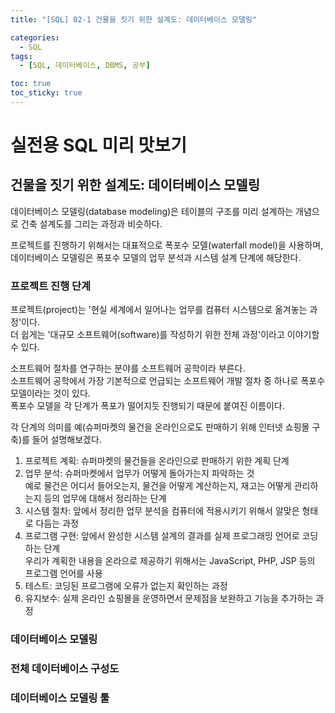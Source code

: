 ```yaml
---
title: "[SQL] 02-1 건물을 짓기 위한 설계도: 데이터베이스 모델링"

categories: 
  - SQL
tags:
  - [SQL, 데이터베이스, DBMS, 공부]

toc: true
toc_sticky: true
---
```


# 실전용 SQL 미리 맛보기

## 건물을 짓기 위한 설계도: 데이터베이스 모델링

데이터베이스 모델링(database modeling)은 테이블의 구조를 미리 설계하는 개념으로 건축 설계도를 그리는 과정과 비슷하다. 


프로젝트를 진행하기 위해서는 대표적으로 폭포수 모델(waterfall model)을 사용하며, 데이터베이스 모델링은 폭포수 모델의 업무 분석과 시스템 설계 단계에 해당한다.


### 프로젝트 진행 단계

프로젝트(project)는 '현실 세계에서 일어나는 업무를 컴퓨터 시스템으로 옮겨놓는 과정'이다. <br> 더 쉽게는 '대규모 소프트웨어(software)를 작성하기 위한 전체 과정'이라고 이야기할 수 있다.


소프트웨어 절차를 연구하는 분야를 소프트웨어 공학이라 부른다. <br> 소프트웨어 공학에서 가장 기본적으로 언급되는 소프트웨어 개발 절차 중 하나로 폭포수 모델이라는 것이 있다. <br> 폭포수 모델을 각 단계가 폭포가 떨어지듯 진행되기 때문에 붙여진 이름이다.


각 단계의 의미를 예(슈퍼마켓의 물건을 온라인으로도 판매하기 위해 인터넷 쇼핑몰 구축)를 들어 설명해보겠다. 

1. 프로젝트 계획: 슈퍼마켓의 물건들을 온라인으로 판매하기 위한 계획 단계
2. 업무 분석: 슈퍼마켓에서 업무가 어떻게 돌아가는지 파악하는 것 <br> 예로 물건은 어디서 들어오는지, 물건을 어떻게 계산하는지, 재고는 어떻게 관리하는지 등의 업무에 대해서 정리하는 단계
3. 시스템 절차: 앞에서 정리한 업무 분석을 컴퓨터에 적용시키기 위해서 알맞은 형태로 다듬는 과정
4. 프로그램 구현: 앞에서 완성한 시스템 설계의 결과를 실제 프로그래밍 언어로 코딩하는 단계 <br> 우리가 계획한 내용을 온라으로 제공하기 위해서는 JavaScript, PHP, JSP 등의 프로그램 언어를 사용
5. 테스트: 코딩된 프로그램에 오류가 없는지 확인하는 과정
6. 유지보수: 실제 온라인 쇼핑몰을 운영하면서 문제점을 보완하고 기능을 추가하는 과정


### 데이터베이스 모델링


### 전체 데이터베이스 구성도



### 데이터베이스 모델링 툴



